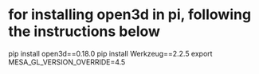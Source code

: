 # for installing open3d in pi, following the instructions below
pip install open3d==0.18.0
pip install Werkzeug==2.2.5
export MESA_GL_VERSION_OVERRIDE=4.5